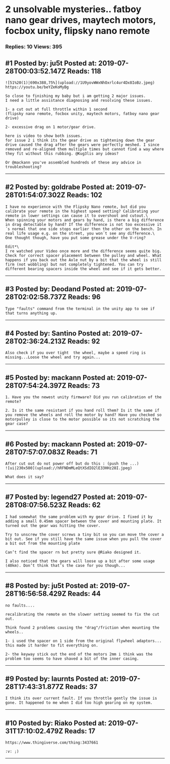 # 2 unsolvable mysteries.. fatboy nano gear drives, maytech motors, focbox unity, flipsky nano remote

### Replies: 10 Views: 395

## \#1 Posted by: ju5t Posted at: 2019-07-28T00:03:52.147Z Reads: 118

```
![51%20(1)|690x388,75%](upload://1U9yovWWxNhOxrlc4ur4Dx8IoBz.jpeg) 
https://youtu.be/beYZeKoMyBg

So close to finishing my baby but i am getting 2 major issues.
I need a little assistance diagnosing and resolving these issues.

1- a cut out at full throttle within 1 second
(flipsky nano remote, focbox unity, maytech motors, fatboy nano gear drive)

2- excessive drag on 1 motor/gear drive.

here is video to show both issues.
for issue 2 i think its the gear drive as tightening down the gear drive caused the drag after the gears were perfectly meshed. I since removed and re-aligned them multiple times but cannot find a way where they fit without this rubbing. @Kug3lis any ideas? 

Or @mackann you've assembled hundreds of these any advice in troubleshooting?
```

---
## \#2 Posted by: goldrabe Posted at: 2019-07-28T01:54:07.302Z Reads: 102

```
I have no experience with the Flipsky Nano remote, but did you calibrate your remote in the highest speed setting? Calibrating your remote in lower settings can cause it to overshoot and cutout.\
When spinning your motors and gears by hand, is there a big difference in drag detectable by hand? If the difference is not too excessive it´s normal that one side stops earlier then the other on the bench. In real life usage e.g. on the street, you won´t see any difference.\
One thought though, have you put some grease under the V-ring?

Edit*\
I re watched your Video once more and the difference seems quite big. Check for correct spacer placement between the pulley and wheel. What happens if you back out the Axle nut by a bit that the wheel is still firm (not wobbling) but not completely tightened. You can try different bearing spacers inside the wheel and see if it gets better.
```

---
## \#3 Posted by: Deodand Posted at: 2019-07-28T02:02:58.737Z Reads: 96

```
Type "faults" command from the terminal in the unity app to see if that turns anything up.
```

---
## \#4 Posted by: Santino Posted at: 2019-07-28T02:36:24.213Z Reads: 92

```
Also check if you over tight  the wheel, maybe a speed ring is missing...Loose the wheel and try again...
```

---
## \#5 Posted by: mackann Posted at: 2019-07-28T07:54:24.397Z Reads: 73

```
1. Have you the newest unity firmware? Did you run calibration of the remote?

2. Is it the same resistant if you hand roll them? Is it the same if you remove the wheels and roll the motor by hand? Have you checked so motorpulley is close to the motor possible so its not scratching the gear case?
```

---
## \#6 Posted by: mackann Posted at: 2019-07-28T07:57:07.083Z Reads: 71

```
After cut out do not power off but do this : (push the ...) 
![ui|230x500](upload://hRFNDmMLeQtXSdIO2lE33HHz28I.jpeg) 

What does it say?
```

---
## \#7 Posted by: legend27 Posted at: 2019-07-28T08:07:56.523Z Reads: 62

```
I had somewhat the same problem with my gear drive. I fixed it by adding a small 0.45mm spacer between the cover and mounting plate. It turned out the gear was hitting the cover.

Try to unscrew the cover screws a tiny bit so you can move the cover a bit out. See if you still have the same issue when you pull the cover a bit out from the mounting plate

Can’t find the spacer rn but pretty sure @Riako designed it. 

I also noticed that the gears will loose up a bit after some usage (40km). Don’t think that’s the case for you though...
```

---
## \#8 Posted by: ju5t Posted at: 2019-07-28T16:56:58.429Z Reads: 44

```
no faults....

recalibrating the remote on the slower setting seemed to fix the cut out.

Think found 2 problems causing the "drag"/friction when mounting the wheels..

1- i used the spacer on 1 side from the original flywheel adaptors... this made it harder to fit everything on.

2- the keyway stick out the end of the motors 2mm i think was the problem too seems to have shaved a bit of the inner casing.
```

---
## \#9 Posted by: laurnts Posted at: 2019-07-28T17:43:31.877Z Reads: 37

```
I think its over current fault. If you throttle gently the issue is gone. It happened to me when I did too high gearing on my system.
```

---
## \#10 Posted by: Riako Posted at: 2019-07-31T17:10:02.479Z Reads: 17

```
https://www.thingiverse.com/thing:3437661

:v: ;)
```

---
